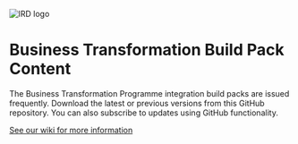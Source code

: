 ![IRD logo](http://meetus.online/sdlu/index_files/irdlogo.gif)
# Business Transformation Build Pack Content

The Business Transformation Programme integration build packs are issued frequently. Download the latest or previous versions from this GitHub repository. You can also subscribe to updates using GitHub functionality.

[See our wiki for more information](https://github.com/BTIntegration/Gateway-Services/wiki)

 
